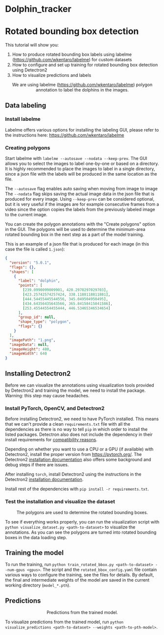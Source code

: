 
# Dolphin_tracker



# Rotated bounding box detection

This tutorial will show you:

1. How to produce rotated bounding box labels using labelme (<a href="https://github.com/wkentaro/labelme">https://github.com/wkentaro/labelme</a>) for custom datasets
2. How to configure and set up training for rotated bounding box detection using Detectron2
3. How to visualize predictions and labels



<p align = "center">
We are using labelme (<a href="https://github.com/wkentaro/labelme">https://github.com/wkentaro/labelme</a>) polygon annotation to label the dolphins in the images.
</p>

## Data labeling

### Install labelme

Labelme offers various options for installing the labeling GUI, please refer to the instructions here: <a href="https://github.com/wkentaro/labelme">https://github.com/wkentaro/labelme</a>

### Creating polygons

Start labelme with `labelme --autosave --nodata --keep-prev`. The GUI allows you to select the images to label one-by-one or based on a directory. It is highly recommended to place the images to label in a single directory, since a json file with the labels will be produced in the same location as the file.

The `--autosave` flag enables auto saving when moving from image to image The `--nodata` flag skips saving the actual image data in the json file that is produced for every image. Using `--keep-prev` can be considered optional, but it is very useful if the images are for example consecutive frames from a video since the option copies the labels from the previously labeled image to the current image.

You can create the polygon annotations with the "Create polygons" option in the GUI. The polygons will be used to determine the minimum-area rotated bounding box in the next step as a part of the model training.

This is an example of a json file that is produced for each image (in this case the file is called `1.json`):

```json
{
  "version": "5.0.1",
  "flags": {},
  "shapes": [
    {
      "label": "dolphin",
      "points": [
        [239.0990099009901, 420.2970297029703],
        [423.25742574257424, 338.1188118811881],
        [444.54455445544556, 345.049504950495],
        [434.64356435643566, 365.84158415841586],
        [253.45544554455444, 446.53465346534654]
      ],
      "group_id": null,
      "shape_type": "polygon",
      "flags": {}
    }
  ],
  "imagePath": "1.png",
  "imageData": null,
  "imageHeight": 480,
  "imageWidth": 640
}
```

## Installing Detectron2

Before we can visualize the annotations using visualization tools provided by Detectron2 and training the model, we need to install the package. Warning: this step may cause headaches.

### Install PyTorch, OpenCV, and Detectron2

Before installing Detectron2, we need to have PyTorch installed. This means that we can't provide a clean `requirements.txt` file with all the dependencies as there is no way to tell `pip` in which order to install the listed packages. Detectron also does not include the dependency in their install requirements for <a href="https://github.com/facebookresearch/detectron2/blob/9258799e4e72786edd67940872e0ed2c4387aac5/setup.py#L166">compatibility reasons</a>.

Depending on whether you want to use a CPU or a GPU (if available) with Detectron2, install the proper version from <a href="https://pytorch.org/">https://pytorch.org/</a>. The Detectron2 <a href=https://detectron2.readthedocs.io/en/latest/tutorials/install.html>installation documentation</a> also offers some background and debug steps if there are issues.

After installing `torch`, install Detectron2 using the instructions in the Detectron2 <a href=https://detectron2.readthedocs.io/en/latest/tutorials/install.html>installation documentation</a>.

Install rest of the dependencies with `pip install -r requirements.txt`.

### Test the installation and visualize the dataset



<p align = "center">
The polygons are used to determine the rotated bounding boxes.
</p>

To see if everything works properly, you can run the visualization script with `python visualize_dataset.py <path-to-dataset>` to visualize the annotations. As you can see the polygons are turned into rotated bounding boxes in the data loading step.

## Training the model

To run the training, run `python train_rotated_bbox.py <path-to-dataset> --num-gpus <gpus>`. The script and the `rotated_bbox_config.yaml` file contain various ways to configure the training, see the files for details. By default, the final and intermediate weights of the model are saved in the current working directory (`model_*.pth`).

## Predictions


<p align = "center">
Predictions from the trained model.
</p>

To visualize predictions from the trained model, run `python visualize_predictions <path-to-dataset> --weights <path-to-pth-model>`.

